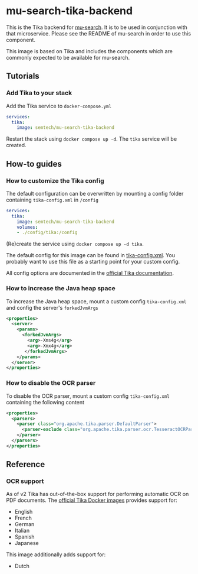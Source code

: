 # mu-search-tika-backend
This is the Tika backend for [mu-search](https://github.com/mu-semtech/mu-search/).  It is to be used in conjunction with that microservice.  Please see the README of mu-search in order to use this component.

This image is based on Tika and includes the components which
are commonly expected to be available for mu-search.

## Tutorials
### Add Tika to your stack
Add the Tika service to `docker-compose.yml`

``` yaml
services:
  tika:
    image: semtech/mu-search-tika-backend
```

Restart the stack using `docker compose up -d`. The `tika` service will be created.

## How-to guides
### How to customize the Tika config
The default configuration can be overwritten by mounting a config folder containing `tika-config.xml` in `/config`

``` yaml
services:
  tika:
    image: semtech/mu-search-tika-backend
    volumes:
    - ./config/tika:/config
```

(Re)create the service using `docker compose up -d tika`.

The default config for this image can be found in [tika-config.xml](./tika-config.xml). You probably want to use this file as a starting point for your custom config.

All config options are documented in the [official Tika documentation](https://tika.apache.org/3.2.2/configuring.html).

### How to increase the Java heap space
To increase the Java heap space, mount a custom config `tika-config.xml` and config the server's `forkedJvmArgs`

``` xml
<properties>
  <server>
    <params>
      <forkedJvmArgs>
        <arg>-Xms4g</arg>
        <arg>-Xmx4g</arg>
       </forkedJvmArgs>
    </params>
  </server>
</properties>
```

### How to disable the OCR parser
To disable the OCR parser, mount a custom config `tika-config.xml` containing the following content

``` xml
<properties>
  <parsers>
    <parser class="org.apache.tika.parser.DefaultParser">
      <parser-exclude class="org.apache.tika.parser.ocr.TesseractOCRParser"/>
    </parser>
  </parsers>
</properties>
```

## Reference
### OCR support
As of v2 Tika has out-of-the-box support for performing automatic OCR on PDF documents. The [official Tika Docker images](https://github.com/apache/tika-docker) provides support for:
- English
- French
- German
- Italian
- Spanish
- Japanese

This image additionally adds support for:
- Dutch
